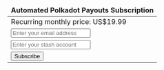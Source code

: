 <section id="polkadot_payouts">
    <ul class="flex-container" style="display:table;   margin-left: auto; margin-right: auto;">
    <form action="/polkadot-automated-payouts-checkout/" method="get">
    <div>
        <div class="card btn-no-waves">
            <div class="card-body" style="text-align: center;">
                <div class="table-responsive">
                <table class="table table-borderless" style="padding:0px; border:0px;">
                    <thead>
                    <tr>
                        <th style="border-top:none; border-bottom:none;" colspan="1" scope="col" class="midl-table-title">Automated Polkadot Payouts Subscription</th>
                    </tr>
                    </thead>
                    <tbody>
                    <tr>
                        <td style="border:0px;">Recurring monthly price: US$19.99</td>
                    </tr>
                    <tr>
                        <td style="border:0px;"><input name="email" required placeholder="Enter your email address" class="form-control" type="email"/></td>
                    </tr>
                    <tr>
                        <td style="border:0px;"><input name="stash" required placeholder="Enter your stash account" class="form-control"></td>
                    </tr>
                    <tr>
                        <td style="border:0px;" colspan="1"><button class="btn btn-lg btn-elegant">Subscribe</button></td>
                    </tr>
                    </tbody>
                </table>
                </div>
            </div>
        </div>
    </div>
    </form>
    </ul>
</section>